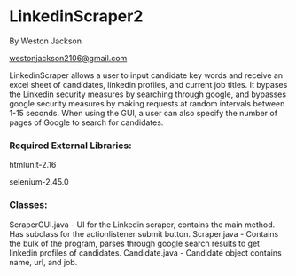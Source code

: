 # LinkedinScraper2

By Weston Jackson

westonjackson2106@gmail.com

LinkedinScraper allows a user to input candidate key words and receive an excel sheet of candidates, linkedin profiles, and current job titles. It bypases the Linkedin security measures by searching through google, and bypasses google security measures by making requests at random intervals between 1-15 seconds. When using the GUI, a user can also specify the number of pages of Google to search for candidates.

<h3>Required External Libraries:</h3>

htmlunit-2.16

selenium-2.45.0

<h3>Classes:</h3>

ScraperGUI.java - UI for the Linkedin scraper, contains the main method. Has subclass for the actionlistener submit button.
Scraper.java - Contains the bulk of the program, parses through google search results to get linkedin profiles of candidates.
Candidate.java - Candidate object contains name, url, and job.
